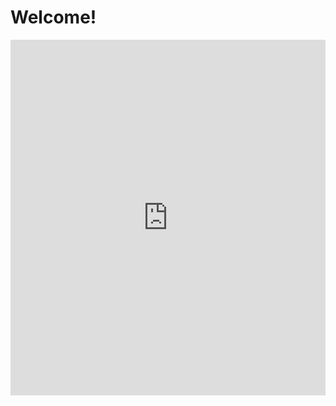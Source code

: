 # Welcome!
<iframe src="https://docs.google.com/presentation/d/e/2PACX-1vTwPZdJma7YJeeRNmp5nXhPOMVDhlCU9STGD12EPgWmzjwW7OrELA3BCEqVgeEzDj6yt90Ctz1HbH-P/embed?start=false&loop=false&delayms=3000" frameborder="0" width="100%" height="569" allowfullscreen="true" mozallowfullscreen="true" webkitallowfullscreen="true"></iframe>
<!-- <iframe src="../slides/slides_introduction.html" width="100%" height="400px">
</iframe> -->

